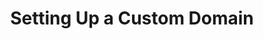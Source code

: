 ---
title: "Setting Up a Custom Domain"
description: "Article I wrote when I was doing some contract work for Teachable. I was given a style guide, standards document, and a topic and wrote the article based on my research."
tags: ["WordPress"]
link: "https://docs.google.com/document/d/1DDmbXwSP9a8J8UjF4lEdOCKbi7EB9HyECq5TDfbxUaI/edit?usp=sharing"
weight: 8
draft: false
---